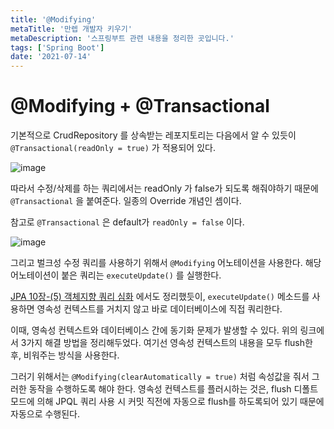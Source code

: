 ```yaml
---
title: '@Modifying'
metaTitle: '만렙 개발자 키우기'
metaDescription: '스프링부트 관련 내용을 정리한 곳입니다.'
tags: ['Spring Boot']
date: '2021-07-14'
---
```


# @Modifying + @Transactional

기본적으로 CrudRepository 를 상속받는 레포지토리는 다음에서 알 수 있듯이 `@Transactional(readOnly = true)` 가 적용되어 있다.

![image](https://user-images.githubusercontent.com/51476083/125461512-eeae43d1-4ede-42a9-b61d-8453dfc3dc8f.png)

따라서 수정/삭제를 하는 쿼리에서는 readOnly 가 false가 되도록 해줘야하기 때문에 `@Transactional` 을 붙여준다. 일종의 Override 개념인 셈이다.

참고로 `@Transactional` 은 default가 `readOnly = false` 이다.

![image](https://user-images.githubusercontent.com/51476083/125462623-1365f455-319e-48bb-97b2-c9f0c024b3e7.png)

그리고 벌크성 수정 쿼리를 사용하기 위해서 `@Modifying` 어노테이션을 사용한다. 해당 어노테이션이 붙은 쿼리는 `executeUpdate()` 를 실행한다.

[JPA 10장-(5) 객체지향 쿼리 심화](https://www.nowwatersblog.com/jpa/ch10/10-5) 에서도 정리했듯이, `executeUpdate()` 메소드를 사용하면 영속성 컨텍스트를 거치지 않고 바로 데이터베이스에 직접 쿼리한다.

이때, 영속성 컨텍스트와 데이터베이스 간에 동기화 문제가 발생할 수 있다. 위의 링크에서 3가지 해결 방법을 정리해두었다. 여기선 영속성 컨텍스트의 내용을 모두 flush한 후, 비워주는 방식을 사용한다.

그러기 위해서는 `@Modifying(clearAutomatically = true)` 처럼 속성값을 줘서 그러한 동작을 수행하도록 해야 한다.
영속성 컨텍스트를 플러시하는 것은, flush 디폴트 모드에 의해 JPQL 쿼리 사용 시 커밋 직전에 자동으로 flush를 하도록되어 있기 때문에 자동으로 수행된다.

